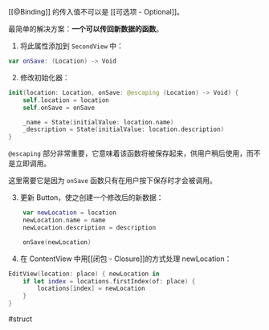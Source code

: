 [[@Binding]] 的传入值不可以是 [[可选项 - Optional]]。

最简单的解决方案：**一个可以传回新数据的函数**。

1. 将此属性添加到 `SecondView` 中：

```swift
var onSave: (Location) -> Void
```

2. 修改初始化器：

```swift
init(location: Location, onSave: @escaping (Location) -> Void) {
    self.location = location
    self.onSave = onSave

    _name = State(initialValue: location.name)
    _description = State(initialValue: location.description)
}
```

`@escaping` 部分非常重要，它意味着该函数将被保存起来，供用户稍后使用，而不是立即调用。

这里需要它是因为 `onSave` 函数只有在用户按下保存时才会被调用。

3. 更新 Button，使之创建一个修改后的新数据：

```swift
    var newLocation = location
    newLocation.name = name
    newLocation.description = description

    onSave(newLocation)
```

4. 在 ContentView 中用[[闭包 - Closure]]的方式处理 newLocation：

```swift
EditView(location: place) { newLocation in
    if let index = locations.firstIndex(of: place) {
        locations[index] = newLocation
    }
}
```

#struct 